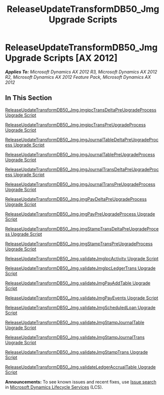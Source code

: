 ﻿---
title: ReleaseUpdateTransformDB50_Jmg Upgrade Scripts
TOCTitle: ReleaseUpdateTransformDB50_Jmg Upgrade Scripts
ms:assetid: bb0bf5e4-62c4-4ca7-9fc6-04f58b3287b2
ms:mtpsurl: https://msdn.microsoft.com/en-us/library/JJ737134(v=AX.60)
ms:contentKeyID: 49710815
ms.date: 05/18/2015
mtps_version: v=AX.60
---

# ReleaseUpdateTransformDB50\_Jmg Upgrade Scripts [AX 2012]


_**Applies To:** Microsoft Dynamics AX 2012 R3, Microsoft Dynamics AX 2012 R2, Microsoft Dynamics AX 2012 Feature Pack, Microsoft Dynamics AX 2012_

## In This Section

[ReleaseUpdateTransformDB50\_Jmg.jmgipcTransDeltaPreUpgradeProcess Upgrade Script](releaseupdatetransformdb50-jmg-jmgipctransdeltapreupgradeprocess-upgrade-script.md)

[ReleaseUpdateTransformDB50\_Jmg.jmgipcTransPreUpgradeProcess Upgrade Script](releaseupdatetransformdb50-jmg-jmgipctranspreupgradeprocess-upgrade-script.md)

[ReleaseUpdateTransformDB50\_Jmg.jmgJournalTableDeltaPreUpgradeProcess Upgrade Script](releaseupdatetransformdb50-jmg-jmgjournaltabledeltapreupgradeprocess-upgrade-script.md)

[ReleaseUpdateTransformDB50\_Jmg.jmgJournalTablePreUpgradeProcess Upgrade Script](releaseupdatetransformdb50-jmg-jmgjournaltablepreupgradeprocess-upgrade-script.md)

[ReleaseUpdateTransformDB50\_Jmg.jmgJournalTransDeltaPreUpgradeProcess Upgrade Script](releaseupdatetransformdb50-jmg-jmgjournaltransdeltapreupgradeprocess-upgrade-script.md)

[ReleaseUpdateTransformDB50\_Jmg.jmgJournalTransPreUpgradeProcess Upgrade Script](releaseupdatetransformdb50-jmg-jmgjournaltranspreupgradeprocess-upgrade-script.md)

[ReleaseUpdateTransformDB50\_Jmg.jmgPayDeltaPreUpgradeProcess Upgrade Script](releaseupdatetransformdb50-jmg-jmgpaydeltapreupgradeprocess-upgrade-script.md)

[ReleaseUpdateTransformDB50\_Jmg.jmgPayPreUpgradeProcess Upgrade Script](releaseupdatetransformdb50-jmg-jmgpaypreupgradeprocess-upgrade-script.md)

[ReleaseUpdateTransformDB50\_Jmg.jmgStampTransDeltaPreUpgradeProcess Upgrade Script](releaseupdatetransformdb50-jmg-jmgstamptransdeltapreupgradeprocess-upgrade-script.md)

[ReleaseUpdateTransformDB50\_Jmg.jmgStampTransPreUpgradeProcess Upgrade Script](releaseupdatetransformdb50-jmg-jmgstamptranspreupgradeprocess-upgrade-script.md)

[ReleaseUpdateTransformDB50\_Jmg.validateJmgIpcActivity Upgrade Script](releaseupdatetransformdb50-jmg-validatejmgipcactivity-upgrade-script.md)

[ReleaseUpdateTransformDB50\_Jmg.validateJmgIpcLedgerTrans Upgrade Script](releaseupdatetransformdb50-jmg-validatejmgipcledgertrans-upgrade-script.md)

[ReleaseUpdateTransformDB50\_Jmg.validateJmgPayAddTable Upgrade Script](releaseupdatetransformdb50-jmg-validatejmgpayaddtable-upgrade-script.md)

[ReleaseUpdateTransformDB50\_Jmg.validateJmgPayEvents Upgrade Script](releaseupdatetransformdb50-jmg-validatejmgpayevents-upgrade-script.md)

[ReleaseUpdateTransformDB50\_Jmg.validateJmgScheduledLoan Upgrade Script](releaseupdatetransformdb50-jmg-validatejmgscheduledloan-upgrade-script.md)

[ReleaseUpdateTransformDB50\_Jmg.validateJmgStampJournalTable Upgrade Script](releaseupdatetransformdb50-jmg-validatejmgstampjournaltable-upgrade-script.md)

[ReleaseUpdateTransformDB50\_Jmg.validateJmgStampJournalTrans Upgrade Script](releaseupdatetransformdb50-jmg-validatejmgstampjournaltrans-upgrade-script.md)

[ReleaseUpdateTransformDB50\_Jmg.validateJmgStampTrans Upgrade Script](releaseupdatetransformdb50-jmg-validatejmgstamptrans-upgrade-script.md)

[ReleaseUpdateTransformDB50\_Jmg.validateLedgerAccrualTable Upgrade Script](releaseupdatetransformdb50-jmg-validateledgeraccrualtable-upgrade-script.md)

  
**Announcements:** To see known issues and recent fixes, use [Issue search](http://go.microsoft.com/fwlink/?linkid=389258) in [Microsoft Dynamics Lifecycle Services](http://go.microsoft.com/fwlink/?linkid=306505) (LCS).

